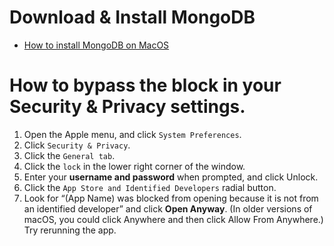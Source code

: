 # Download & Install MongoDB

* [How to install MongoDB on MacOS](https://www.mongodb.com/try/download/community)


# How to bypass the block in your Security & Privacy settings. 
1. Open the Apple menu, and click ```System Preferences```.
2. Click ```Security & Privacy```.
3. Click the ```General tab```.
4. Click the ```lock``` in the lower right corner of the window.
5. Enter your **username and password** when prompted, and click Unlock.
6. Click the ```App Store and Identified Developers``` radial button.
7. Look for “(App Name) was blocked from opening because it is not from an identified developer” and click **Open Anyway**. (In older versions of macOS, you could click Anywhere and then click Allow From Anywhere.)
Try rerunning the app.
